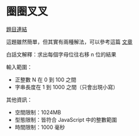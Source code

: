 # 圈圈叉叉

[題目連結](https://oj.lidemy.com/problem/1034)

這題雖然簡單，但其實有兩種解法，可以參考這篇 [文章](https://jubeatt.github.io/2021/12/28/calculate-distance/)

白話文解釋：求出每個字母位往右移 n 位的結果

輸入範圍：
- 正整數 N 在 0 到 100 之間
- 字串長度在 1 到 1000 之間（只會出現小寫）

其他資訊：
- 空間限制：1024MB
- 型態限制：皆符合 JavaScript 中的整數範圍
- 時間限制：1000 毫秒